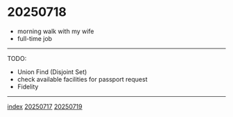 <head><meta name="viewport" content="width=device-width, initial-scale=1.0, user-scalable=yes" /><meta charset="UTF-8"></head>

# 20250718

- morning walk with my wife
- full-time job

---

TODO:

- Union Find (Disjoint Set)
- check available facilities for passport request
- Fidelity

---

[index](../../index.html)
[20250717](20250717.html)
[20250719](20250719.html)
